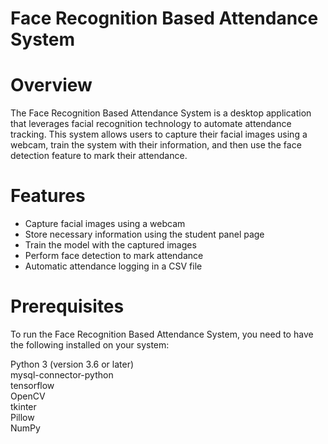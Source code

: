 
# Face Recognition Based Attendance System

# Overview
The Face Recognition Based Attendance System is a desktop application that leverages facial recognition technology to automate attendance tracking. This system allows users to capture their facial images using a webcam, train the system with their information, and then use the face detection feature to mark their attendance.

# Features
- Capture facial images using a webcam
- Store necessary information using the student panel page
- Train the model with the captured images
- Perform face detection to mark attendance
- Automatic attendance logging in a CSV file

# Prerequisites
To run the Face Recognition Based Attendance System, you need to have the following installed on your system:

Python 3 (version 3.6 or later)\
mysql-connector-python\
tensorflow\
OpenCV\
tkinter\
Pillow\
NumPy 






